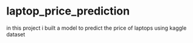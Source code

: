 # laptop_price_prediction
in this project i built a model to predict the price of laptops using kaggle dataset
